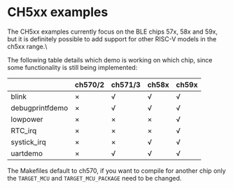 # CH5xx examples

The CH5xx examples currently focus on the BLE chips 57x, 58x and 59x, but it is definitely possible to add support for other RISC-V models in the ch5xx range.\

The following table details which demo is working on which chip, since some functionality is still being implemented:

|                   | ch570/2 | ch571/3 | ch58x | ch59x |
|-------------------|---------|---------|-------|-------|
| blink             |    ×    |    √    |   √   |   √   |
| debugprintfdemo   |    ×    |    √    |   √   |   √   |
| lowpower          |    ×    |    ×    |   ×   |   √   |
| RTC_irq           |    ×    |    ×    |   ×   |   √   |
| systick_irq       |    ×    |    ×    |   √   |   √   |
| uartdemo          |    ×    |    √    |   √   |   √   |

The Makefiles default to ch570, if you want to compile for another chip only the `TARGET_MCU` and `TARGET_MCU_PACKAGE` need to be changed.
